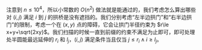 注意到 $n\le10^4$，所以小常数的 $O(n^2)$ 做法就是能通过的，我们考虑怎么算出哪些对 $(i,j)$ 满足 $i$ 到 $j$ 的拱桥是没有遮挡的。我们分别考虑“左半边拱门”和“右半边拱门”的限制，考虑一个在 $(x,y)$ 点的障碍，它会让拱门半径约束为 $r\le x+y+\sqrt{2xy}$。我们扫描的时候一直到前缀的约束不满足为止即可，即可处理处半圆能最远延伸的 $r_i$ 和 $l_j$，$(i,j)$ 满足条件当且仅当 $j\le r_i \wedge i \ge l_j$。
